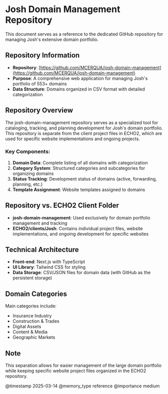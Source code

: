 # Josh Domain Management Repository

This document serves as a reference to the dedicated GitHub repository for managing Josh's extensive domain portfolio.

## Repository Information
- **Repository**: [https://github.com/MCERQUA/josh-domain-management](https://github.com/MCERQUA/josh-domain-management)
- **Purpose**: A comprehensive web application for managing Josh's portfolio of 553+ domains
- **Data Structure**: Domains organized in CSV format with detailed categorization

## Repository Overview
The josh-domain-management repository serves as a specialized tool for cataloging, tracking, and planning development for Josh's domain portfolio. This repository is separate from the client project files in ECHO2, which are used for specific website implementations and ongoing projects.

### Key Components:
1. **Domain Data**: Complete listing of all domains with categorization
2. **Category System**: Structured categories and subcategories for organizing domains
3. **Status Tracking**: Development status of domains (active, forwarding, planning, etc.)
4. **Template Assignment**: Website templates assigned to domains

## Repository vs. ECHO2 Client Folder
- **josh-domain-management**: Used exclusively for domain portfolio management and tracking
- **ECHO2/clients/Josh**: Contains individual project files, website implementations, and ongoing development for specific websites

## Technical Architecture
- **Front-end**: Next.js with TypeScript
- **UI Library**: Tailwind CSS for styling
- **Data Storage**: CSV/JSON files for domain data (with GitHub as the persistent storage)

## Domain Categories
Main categories include:
- Insurance Industry
- Construction & Trades
- Digital Assets
- Content & Media
- Geographic Markets

## Note
This separation allows for easier management of the large domain portfolio while keeping specific website project files organized in the ECHO2 repository.

@timestamp 2025-03-14
@memory_type reference
@importance medium
